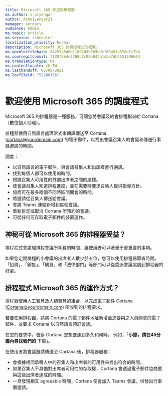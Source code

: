 ```yaml
---
title: Microsoft 365 綜述的排程器
ms.author: v-aiyengar
author: AshaIyengar21
manager: serdars
audience: Admin
ms.topic: article
ms.service: scheduler
localization_priority: Normal
description: Microsoft 365 的調度程式的概覽。
ms.openlocfilehash: 5429fa5ddb11892d3b7b9bdcf6949fa57dd1c7bb
ms.sourcegitcommit: ff20f5b4e3268c7c98a84fb1cbe7db7151596b6d
ms.translationtype: MT
ms.contentlocale: zh-TW
ms.lasthandoff: 05/08/2021
ms.locfileid: "52286156"
---
```

# <a name="welcome-to-scheduler-for-microsoft-365"></a>歡迎使用 Microsoft 365 的調度程式

Microsoft 365 的排程器是一種服務，可讓您將會議及約會排程指派給 Cortana （數位個人助理）。 

排程器使用自然語言處理常式來轉譯傳送至 Cortana (cortana@yourdomain.com) 的電子郵件，以找出會議召集人的會議和傳送行事曆邀請的時間。   

調度： 

- 以自然語言的電子郵件，與會議召集人和出席者進行通訊。
- 找到每個人都可以使用的時間。
- 根據召集人可用性的外部出席者之間的座標。
- 使會議召集人知道排程進度，並在需要時要求召集人提供指導方針。
- 協商可在最多兩個不同時區間開會的時間。
- 將邀請從召集人傳送給會議。
- 會將 Teams 連結新增到每個會議。
- 重新排定或取消 Cortana 所預約的會議。
- 可從任何可存取電子郵件的裝置運作。

## <a name="who-can-benefit-from-scheduler-for-microsoft-365"></a>神秘可從 Microsoft 365 的排程器受益？

排程程式會處理排程會議所耗費的時間，讓使用者可以著重于更重要的事項。 

如果您定期排程的小會議的出席者人數少於五位，您可以使用排程器節省時間。  「招聘」、「銷售」、「購買」和「法律部門」等部門可以從委派會議協調到排程器的好處。

## <a name="how-does-scheduler-for-microsoft-365-work"></a>排程程式 Microsoft 365 的運作方式？

排程器使用人工智慧及人類智慧的組合，以完成電子郵件 Cortana (Cortana@yourdomain.com) 所收到的排程要求。  

若要使用排程器，請將 Cortana 的電子郵件地址新增至您要與之人員開會的電子郵件，並要求 Cortana 以自然語言預訂會議。 

在您的要求中，告訴 Cortana 您想要達到多久和何時。 例如，「**小娜，請在45分鐘內尋找我們的** 下周」。

在使用者將會議邀請傳送至 Cortana 後，排程器服務： 

- 會根據相同承租人中的召集人和出席者的可用性來找出符合的時間。
- 如果召集人不具備對出席者可用性的存取權，Cortana 會透過電子郵件協商要與這些出席者達成的時間。 
- 一旦發現相互 agreeable 時間，Cortana 便會加入 Teams 會議，併發出行事曆邀請。 
